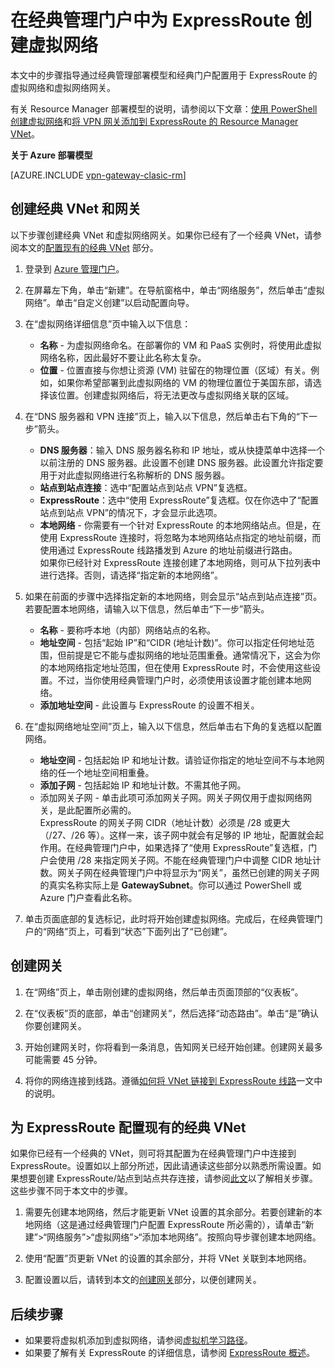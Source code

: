 <properties
   pageTitle="为 ExpressRoute 配置虚拟网络和网关 | Microsoft Azure"
   description="本文指导你使用经典部署模型为 ExpressRoute 设置虚拟网络 (VNet)。"
   documentationCenter="na"
   services="expressroute"
   authors="cherylmc"
   manager="carmonm"
   editor=""
   tags="azure-service-management"/>

<tags 
   ms.service="expressroute"
   ms.devlang="na"
   ms.topic="article" 
   ms.tgt_pltfrm="na"
   ms.workload="infrastructure-services" 
   ms.date="09/20/2016" 
   wacn.date="01/09/2017"
   ms.author="cherylmc"/>  


# 在经典管理门户中为 ExpressRoute 创建虚拟网络

本文中的步骤指导通过经典管理部署模型和经典门户配置用于 ExpressRoute 的虚拟网络和虚拟网络网关。

有关 Resource Manager 部署模型的说明，请参阅以下文章：[使用 PowerShell 创建虚拟网络](/documentation/articles/virtual-networks-create-vnet-arm-ps/)和[将 VPN 网关添加到 ExpressRoute 的 Resource Manager VNet](/documentation/articles/expressroute-howto-add-gateway-resource-manager/)。

**关于 Azure 部署模型**

[AZURE.INCLUDE [vpn-gateway-clasic-rm](../../includes/vpn-gateway-classic-rm-include.md)]

## 创建经典 VNet 和网关

以下步骤创建经典 VNet 和虚拟网络网关。如果你已经有了一个经典 VNet，请参阅本文的[配置现有的经典 VNet](#config) 部分。

1. 登录到 [Azure 管理门户](http://manage.windowsazure.cn)。

2. 在屏幕左下角，单击“新建”。在导航窗格中，单击“网络服务”，然后单击“虚拟网络”。单击“自定义创建”以启动配置向导。

3. 在“虚拟网络详细信息”页中输入以下信息：

	- **名称** - 为虚拟网络命名。在部署你的 VM 和 PaaS 实例时，将使用此虚拟网络名称，因此最好不要让此名称太复杂。
	- **位置** - 位置直接与你想让资源 (VM) 驻留在的物理位置（区域）有关。例如，如果你希望部署到此虚拟网络的 VM 的物理位置位于美国东部，请选择该位置。创建虚拟网络后，将无法更改与虚拟网络关联的区域。

4. 在“DNS 服务器和 VPN 连接”页上，输入以下信息，然后单击右下角的“下一步”箭头。

	- **DNS 服务器**：输入 DNS 服务器名称和 IP 地址，或从快捷菜单中选择一个以前注册的 DNS 服务器。此设置不创建 DNS 服务器。此设置允许指定要用于对此虚拟网络进行名称解析的 DNS 服务器。
	- **站点到站点连接**：选中“配置站点到站点 VPN”复选框。
	- **ExpressRoute**：选中“使用 ExpressRoute”复选框。仅在你选中了“配置站点到站点 VPN”的情况下，才会显示此选项。
	- **本地网络** - 你需要有一个针对 ExpressRoute 的本地网络站点。但是，在使用 ExpressRoute 连接时，将忽略为本地网络站点指定的地址前缀，而使用通过 ExpressRoute 线路播发到 Azure 的地址前缀进行路由。<BR>如果你已经针对 ExpressRoute 连接创建了本地网络，则可从下拉列表中进行选择。否则，请选择“指定新的本地网络”。

5. 如果在前面的步骤中选择指定新的本地网络，则会显示“站点到站点连接”页。若要配置本地网络，请输入以下信息，然后单击“下一步”箭头。

	- **名称** - 要称呼本地（内部）网络站点的名称。
	- **地址空间** - 包括“起始 IP”和“CIDR (地址计数)”。你可以指定任何地址范围，但前提是它不能与虚拟网络的地址范围重叠。通常情况下，这会为你的本地网络指定地址范围，但在使用 ExpressRoute 时，不会使用这些设置。不过，当你使用经典管理门户时，必须使用该设置才能创建本地网络。
	- **添加地址空间** - 此设置与 ExpressRoute 的设置不相关。


6. 在“虚拟网络地址空间”页上，输入以下信息，然后单击右下角的复选框以配置网络。

	- **地址空间** - 包括起始 IP 和地址计数。请验证你指定的地址空间不与本地网络的任一个地址空间相重叠。
	- **添加子网** - 包括起始 IP 和地址计数。不需其他子网。
	- 添加网关子网 - 单击此项可添加网关子网。网关子网仅用于虚拟网络网关，是此配置所必需的。<BR>ExpressRoute 的网关子网 CIDR（地址计数）必须是 /28 或更大（/27、/26 等）。这样一来，该子网中就会有足够的 IP 地址，配置就会起作用。在经典管理门户中，如果选择了“使用 ExpressRoute”复选框，门户会使用 /28 来指定网关子网。不能在经典管理门户中调整 CIDR 地址计数。网关子网在经典管理门户中将显示为“网关”，虽然已创建的网关子网的真实名称实际上是 **GatewaySubnet**。你可以通过 PowerShell 或 Azure 门户查看此名称。

7. 单击页面底部的复选标记，此时将开始创建虚拟网络。完成后，在经典管理门户的“网络”页上，可看到“状态”下面列出了“已创建”。

## <a name="gw"></a>创建网关

1. 在“网络”页上，单击刚创建的虚拟网络，然后单击页面顶部的“仪表板”。

2. 在“仪表板”页的底部，单击“创建网关”，然后选择“动态路由”。单击“是”确认你要创建网关。

3. 开始创建网关时，你将看到一条消息，告知网关已经开始创建。创建网关最多可能需要 45 分钟。

11. 将你的网络连接到线路。遵循[如何将 VNet 链接到 ExpressRoute 线路](/documentation/articles/expressroute-howto-linkvnet-classic/)一文中的说明。

## <a name="config"></a>为 ExpressRoute 配置现有的经典 VNet

如果你已经有一个经典的 VNet，则可将其配置为在经典管理门户中连接到 ExpressRoute。设置如以上部分所述，因此请通读这些部分以熟悉所需设置。如果想要创建 ExpressRoute/站点到站点共存连接，请参阅[此文](/documentation/articles/expressroute-howto-coexist-classic/)以了解相关步骤。这些步骤不同于本文中的步骤。
 
1. 需要先创建本地网络，然后才能更新 VNet 设置的其余部分。若要创建新的本地网络（这是通过经典管理门户配置 ExpressRoute 所必需的），请单击“新建”>“网络服务”>“虚拟网络”>“添加本地网络”。按照向导步骤创建本地网络。

2. 使用“配置”页更新 VNet 的设置的其余部分，并将 VNet 关联到本地网络。

3. 配置设置以后，请转到本文的[创建网关](#gw)部分，以便创建网关。


## 后续步骤

- 如果要将虚拟机添加到虚拟网络，请参阅[虚拟机学习路径](/documentation/services/virtual-machines/)。
- 如果要了解有关 ExpressRoute 的详细信息，请参阅 [ExpressRoute 概述](/documentation/articles/expressroute-introduction/)。


 

<!---HONumber=Mooncake_Quality_Review_0104_2017-->